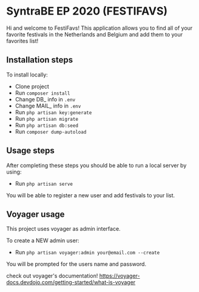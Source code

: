 # SyntraBE EP 2020 (FESTIFAVS)

Hi and welcome to FestiFavs! This application allows you to find all of your favorite festivals in the Netherlands and Belgium and add them to your favorites list!

## Installation steps

To install locally: 

- Clone project
- Run `composer install`
- Change DB_ info in `.env`
- Change MAIL_ info in `.env`
- Run `php artisan key:generate`
- Run `php artisan migrate`
- Run `php artisan db:seed`
- Run `composer dump-autoload`


## Usage steps

After completing these steps you should be able to run a local server by using:

- Run `php artisan serve`

You will be able to register a new user and add festivals to your list.

## Voyager usage

This project uses voyager as admin interface.

To create a NEW admin user:

- Run `php artisan voyager:admin your@email.com --create`

You will be prompted for the users name and password.

check out voyager's documentation! 
https://voyager-docs.devdojo.com/getting-started/what-is-voyager


